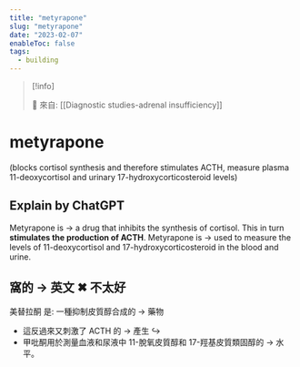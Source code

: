 ```yaml
---
title: "metyrapone"
slug: "metyrapone"
date: "2023-02-07"
enableToc: false
tags:
  - building
---
```


> [!info]
>
> 🌱 來自: [[Diagnostic studies-adrenal insufficiency]]

# metyrapone

(blocks cortisol synthesis and therefore stimulates ACTH, measure plasma 11-deoxycortisol and urinary 17-hydroxycorticosteroid levels)

## Explain by ChatGPT

Metyrapone is → a drug that inhibits the synthesis of cortisol. This in turn **stimulates the production of ACTH**. Metyrapone is → used to measure the levels of 11-deoxycortisol and 17-hydroxycorticosteroid in the blood and urine.

## 窩的 → 英文 ✖ 不太好

美替拉酮 是: 一種抑制皮質醇合成的 → 藥物

- 這反過來又刺激了 ACTH 的 → 產生 ↪
- 甲吡酮用於測量血液和尿液中 11-脫氧皮質醇和 17-羥基皮質類固醇的 → 水平。
